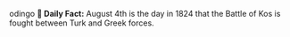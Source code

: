 odingo
**<b>📌 Daily Fact:</b>** August 4th is the day in 1824 that the Battle of Kos is fought between Turk and Greek forces.
